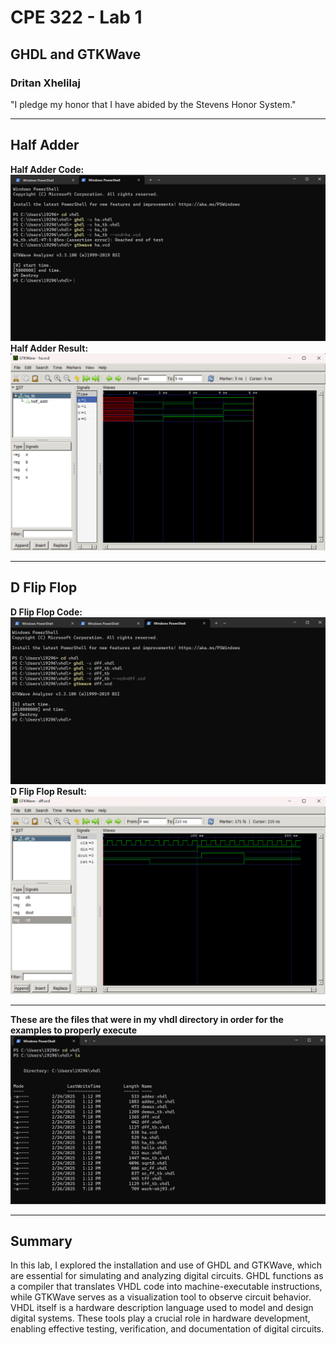 # CPE 322 - Lab 1
## GHDL and GTKWave
### Dritan Xhelilaj </br>
"I pledge my honor that I have abided by the Stevens Honor System."

---
## Half Adder
**Half Adder Code:**
![Half Adder Code](https://github.com/xhelilaj10ani/Design-VI/blob/main/Labs/Lab%201/PS_ha.png)
**Half Adder Result:**
![Half Adder Results](https://github.com/xhelilaj10ani/Design-VI/blob/main/Labs/Lab%201/gtkwave_ha.png)

---
## D Flip Flop
**D Flip Flop Code:**
![D Flip Flop Code](https://github.com/xhelilaj10ani/Design-VI/blob/main/Labs/Lab%201/PS_dff.png)
**D Flip Flop Result:**
![D Flip Flop Result](https://github.com/xhelilaj10ani/Design-VI/blob/main/Labs/Lab%201/gtkwave_dff.png)

---

**These are the files that were in my vhdl directory in order for the examples to properly execute**
![vhdl directory files](https://github.com/xhelilaj10ani/Design-VI/blob/main/Labs/Lab%201/PS_ls.png)

---
## Summary
In this lab, I explored the installation and use of GHDL and GTKWave, which are essential for simulating and analyzing digital circuits. GHDL functions as a compiler that translates VHDL code into machine-executable instructions, while GTKWave serves as a visualization tool to observe circuit behavior. VHDL itself is a hardware description language used to model and design digital systems. These tools play a crucial role in hardware development, enabling effective testing, verification, and documentation of digital circuits.
